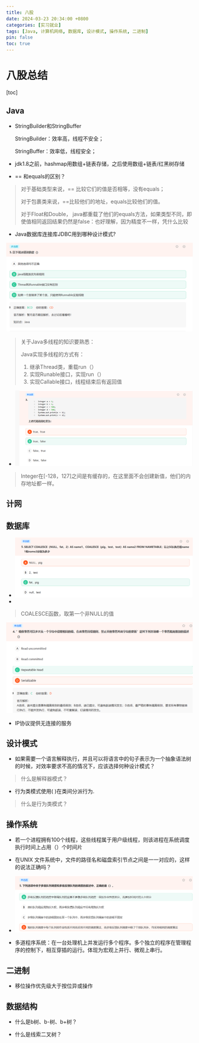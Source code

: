 ```yaml
---
title: 八股
date: 2024-03-23 20:34:00 +0800
categories: [实习就业]
tags: [Java, 计算机网络, 数据库, 设计模式, 操作系统, 二进制]
pin: false
toc: true
---
```


# 八股总结

[toc]





## Java

- StringBuilder和StringBuffer

  StringBuilder：效率高，线程不安全；

  StringBuffer：效率低，线程安全；



- jdk1.8之前，hashmap用数组+链表存储，之后使用数组+链表/红黑树存储



- == 和equals的区别？

> 对于基础类型来说，== 比较它们的值是否相等，没有equals；
>
> 对于包裹类来说，==比较他们的地址，equals比较他们的值。
>
> 对于Float和Double， java都重载了他们的equals方法，如果类型不同，即使值相同返回结果仍然是false：也好理解，因为精度不一样，凭什么比较



- Java数据库连接库JDBC用到哪种设计模式?



![image-20240323181428676](../images/2024-03-23-八股总结/image-20240323181428676.png)

> 关于Java多线程的知识要熟悉：
>
> Java实现多线程的方式有：
>
> 1. 继承Thread类，重载run（）
> 2. 实现Runable接口，实现run（）
> 3. 实现Callable接口，线程结束后有返回值





- ![image-20240323181814499](../images/2024-03-23-八股总结/image-20240323181814499.png)

> Integer在[-128，127]之间是有缓存的，在这里面不会创建新值，他们的内存地址都一样。





## 计网

## 数据库

- ![image-20240323174929101](../images/2024-03-23-八股总结/image-20240323174929101.png)
- 

> COALESCE函数，取第一个非NULL的值



![image-20240323175104677](../images/2024-03-23-八股总结/image-20240323175104677.png)



- IP协议提供无连接的服务





## 设计模式

- 如果需要一个语言解释执行，并且可以将语言中的句子表示为一个抽象语法树的时候，对效率要求不高的情况下，应该选择何种设计模式？

>  什么是解释器模式？



- 行为类模式使用( )在类间分派行为.
>  什么是行为类模式？



## 操作系统

- 若一个进程拥有100个线程，这些线程属于用户级线程，则该进程在系统调度执行时间上占用（）个时间片



- 在UNIX 文件系统中，文件的路径名和磁盘索引节点之间是一一对应的，这样的说法正确吗？



- ![image-20240323173459045](../images/2024-03-23-八股总结/image-20240323173459045.png)



- 多道程序系统：在一台处理机上并发运行多个程序。多个独立的程序在管理程序的控制下，相互穿插的运行。体现为宏观上并行、微观上串行。





## 二进制

- 移位操作优先级大于按位异或操作



## 数据结构

- 什么是b树、b-树、b+树？



- 什么是线索二叉树？

